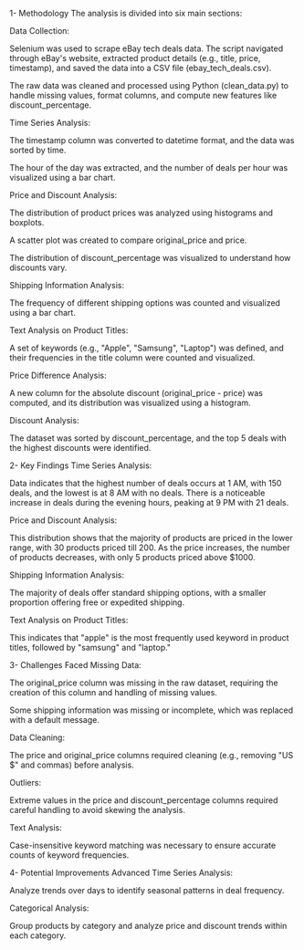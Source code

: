 1- Methodology
The analysis is divided into six main sections:

Data Collection:

Selenium was used to scrape eBay tech deals data. The script navigated through eBay's website, extracted product details (e.g., title, price, timestamp), and saved the data into a CSV file (ebay_tech_deals.csv).

The raw data was cleaned and processed using Python (clean_data.py) to handle missing values, format columns, and compute new features like discount_percentage.

Time Series Analysis:

The timestamp column was converted to datetime format, and the data was sorted by time.

The hour of the day was extracted, and the number of deals per hour was visualized using a bar chart.

Price and Discount Analysis:

The distribution of product prices was analyzed using histograms and boxplots.

A scatter plot was created to compare original_price and price.

The distribution of discount_percentage was visualized to understand how discounts vary.

Shipping Information Analysis:

The frequency of different shipping options was counted and visualized using a bar chart.

Text Analysis on Product Titles:

A set of keywords (e.g., "Apple", "Samsung", "Laptop") was defined, and their frequencies in the title column were counted and visualized.

Price Difference Analysis:

A new column for the absolute discount (original_price - price) was computed, and its distribution was visualized using a histogram.

Discount Analysis:

The dataset was sorted by discount_percentage, and the top 5 deals with the highest discounts were identified.

2- Key Findings
Time Series Analysis:

Data indicates that the highest number of deals occurs at 1 AM, with 150 deals, and the lowest is at 8 AM with no deals. There is a noticeable increase in deals during the evening hours, peaking at 9 PM with 21 deals. 

Price and Discount Analysis:

This distribution shows that the majority of products are priced in the lower range, with 30 products priced till 200. As the price increases, the number of products decreases, with only 5 products priced above $1000.

Shipping Information Analysis:

The majority of deals offer standard shipping options, with a smaller proportion offering free or expedited shipping.

Text Analysis on Product Titles:

This indicates that "apple" is the most frequently used keyword in product titles, followed by "samsung" and "laptop." 


3- Challenges Faced
Missing Data:

The original_price column was missing in the raw dataset, requiring the creation of this column and handling of missing values.

Some shipping information was missing or incomplete, which was replaced with a default message.

Data Cleaning:

The price and original_price columns required cleaning (e.g., removing "US $" and commas) before analysis.

Outliers:

Extreme values in the price and discount_percentage columns required careful handling to avoid skewing the analysis.

Text Analysis:

Case-insensitive keyword matching was necessary to ensure accurate counts of keyword frequencies.

4- Potential Improvements
Advanced Time Series Analysis:

Analyze trends over days to identify seasonal patterns in deal frequency.

Categorical Analysis:

Group products by category and analyze price and discount trends within each category.

